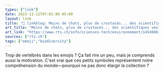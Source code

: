 ```yaml
---
types: ["link"]
date: 2023-12-12T07:01:06-05:00
layout: link
title: "🔗 linkblog: Moins de chats, plus de crustacés... des scientifiques veulent davantage de biodiversité dans les emoji - rts.ch - Environnement'"
art_title: "Moins de chats, plus de crustacés... des scientifiques veulent davantage de biodiversité dans les emoji - rts.ch - Environnement"
art_link: "https://www.rts.ch/info/sciences-tech/environnement/14546063-moins-de-chats-plus-de-crustaces-des-scientifiques-veulent-davantage-de-biodiversite-dans-les-emoji.html?rts_source=rss_t"
sources: ["rts.ch"]
tags: ["emoji","biodiversity"]
---
```

Trop de vertébrés dans les emojis ? Ça fait rire un peu, mais je comprends aussi la motivation. C'est vrai que ces petits symboles représentent notre compréhension du monde—pourquoi ne pas donc élargir la collection ?
